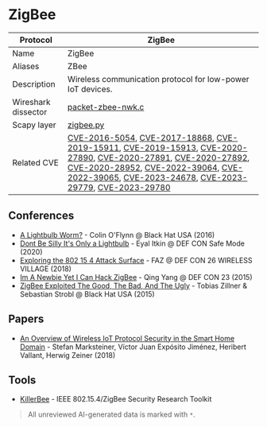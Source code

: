 # ZigBee

| Protocol | ZigBee |
|---|---|
| Name | ZigBee |
| Aliases | ZBee |
| Description | Wireless communication protocol for low-power IoT devices. |
| Wireshark dissector | [packet-zbee-nwk.c](https://github.com/wireshark/wireshark/blob/master/epan/dissectors/packet-zbee-nwk.c) |
| Scapy layer | [zigbee.py](https://github.com/secdev/scapy/blob/master/scapy/layers/zigbee.py) |
| Related CVE | [CVE-2016-5054](https://nvd.nist.gov/vuln/detail/CVE-2016-5054), [CVE-2017-18868](https://nvd.nist.gov/vuln/detail/CVE-2017-18868), [CVE-2019-15911](https://nvd.nist.gov/vuln/detail/CVE-2019-15911), [CVE-2019-15913](https://nvd.nist.gov/vuln/detail/CVE-2019-15913), [CVE-2020-27890](https://nvd.nist.gov/vuln/detail/CVE-2020-27890), [CVE-2020-27891](https://nvd.nist.gov/vuln/detail/CVE-2020-27891), [CVE-2020-27892](https://nvd.nist.gov/vuln/detail/CVE-2020-27892), [CVE-2020-28952](https://nvd.nist.gov/vuln/detail/CVE-2020-28952), [CVE-2022-39064](https://nvd.nist.gov/vuln/detail/CVE-2022-39064), [CVE-2022-39065](https://nvd.nist.gov/vuln/detail/CVE-2022-39065), [CVE-2023-24678](https://nvd.nist.gov/vuln/detail/CVE-2023-24678), [CVE-2023-29779](https://nvd.nist.gov/vuln/detail/CVE-2023-29779), [CVE-2023-29780](https://nvd.nist.gov/vuln/detail/CVE-2023-29780) |

## Conferences
- [A Lightbulb Worm?](https://www.youtube.com/watch?v=R3ZVeBWNSIY) - Colin O'Flynn @ Black Hat USA (2016)
- [Dont Be Silly It's Only a Lightbulb](https://www.youtube.com/watch?v=iMxquCdAMWI) - Eyal Itkin @ DEF CON Safe Mode (2020)
- [Exploring the 802 15 4 Attack Surface](https://www.youtube.com/watch?v=sU7PlIM-nEE) - FAZ @ DEF CON 26 WIRELESS VILLAGE (2018)
- [Im A Newbie Yet I Can Hack ZigBee](https://www.youtube.com/watch?v=xgNT05l6Jlw) - Qing Yang @ DEF CON 23 (2015)
- [ZigBee Exploited The Good, The Bad, And The Ugly](https://www.youtube.com/watch?v=9xzXp-zPkjU) - Tobias Zillner & Sebastian Strobl @ Black Hat USA (2015)
## Papers
- [An Overview of Wireless IoT Protocol Security in the Smart Home Domain](https://arxiv.org/abs/1801.07090) - Stefan Marksteiner, Víctor Juan Expósito Jiménez, Heribert Vallant, Herwig Zeiner (2018)
## Tools
- [KillerBee](https://github.com/riverloopsec/killerbee) - IEEE 802.15.4/ZigBee Security Research Toolkit

> All unreviewed AI-generated data is marked with `*`.
